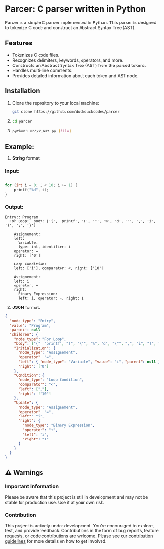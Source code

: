 # Parcer: C parser written in Python


Parcer is a simple C parser implemented in Python. This parser is designed to tokenize C code and construct an Abstract Syntax Tree (AST).

## Features

- Tokenizes C code files.
- Recognizes delimiters, keywords, operators, and more.
- Constructs an Abstract Syntax Tree (AST) from the parsed tokens.
- Handles multi-line comments.
- Provides detailed information about each token and AST node.

## Installation

1. Clone the repository to your local machine:

   ```bash
   git clone https://github.com/duckduckcodes/parcer
    ```
2.  
    ```bash
    cd parcer
    ```
3.    
    ```bash
    python3 src/c_ast.py [file]
    ```


## Example:

1.  **String** format

### Input:

```c

for (int i = 0; i < 10; i += 1) {
    printf("%d", i);
}

```

### Output:

```
Entry:: Program
  For Loop:  body: ['{', 'printf', '(', '"', '%', 'd', '"', ',', 'i', ')', ';', '}']

    Assignement:
    left: 
      Variable:
      type: int, identifier: i
    operator: =
    right: ['0']

    Loop Condition:
    left: ['i'], comparator: <, right: ['10']

    Assignement:
    left: i
    operator: =
    right: 
      Binary Expression:
      left: i, operator: +, right: 1
```

2.  **JSON** format:

```json
{
  "node_type": "Entry",
  "value": "Program",
  "parent": null,
  "children": {
    "node_type": "For Loop",
    "body": ["{", "printf", "(", "\"", "%", "d", "\"", ",", "i", ")", ";", "}"],
    "Initialization": {
      "node_type": "Assignement",
      "operator": "=",
      "left": { "node_type": "Variable", "value": "i", "parent": null },
      "right": ["0"]
    },
    "Condition": {
      "node_type": "Loop Condition",
      "comparator": "<",
      "left": ["i"],
      "right": ["10"]
    },
    "Update": {
      "node_type": "Assignement",
      "operator": "=",
      "left": "i",
      "right": {
        "node_type": "Binary Expression",
        "operator": "+",
        "left": "i",
        "right": "1"
      }
    }
  }
}
```


## ⚠️ Warnings

### Important Information

Please be aware that this project is still in development and may not be stable for production use. Use it at your own risk.

### Contribution

This project is actively under development. You're encouraged to explore, test, and provide feedback. Contributions in the form of bug reports, feature requests, or code contributions are welcome. Please see our [contribution guidelines](https://github.com/duckduckcodes/parcer/blob/main/CONTRIBUTING.md) for more details on how to get involved.
